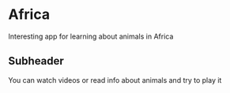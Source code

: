# Africa

Interesting app for learning about animals in Africa

## Subheader

You can watch videos or read info about animals
and try to play it
